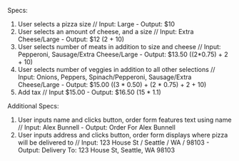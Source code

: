 Specs:
1. User selects a pizza size //
  Input: Large - Output: $10
2. User selects an amount of cheese, and a size //
  Input: Extra Cheese/Large - Output: $12 (2 + 10)
3. User selects number of meats in addition to size and cheese //
  Input: Pepperoni, Sausage/Extra Cheese/Large - Output: $13.50 ((2*0.75) + 2 + 10)
4.  User selects number of veggies in addition to all other selections //
  Input: Onions, Peppers, Spinach/Pepperoni, Sausage/Extra Cheese/Large -
  Output: $15.00 ((3 * 0.50) + (2 * 0.75) + 2 + 10)
5. Add tax //
  Input $15.00 - Output: $16.50 (15 * 1.1)
  
Additional Specs:
1. User inputs name and clicks button, order form features text using name //
  Input: Alex Bunnell - Output: Order For Alex Bunnell
2. User inputs address and clicks button, order form displays where pizza will be delivered to //
  Input: 123 House St / Seattle / WA / 98103 - Output: Delivery To: 123 House St, Seattle, WA 98103
